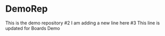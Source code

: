 # DemoRep
This is the demo repository 
#2 I am adding a new line here
#3 This line is updated for Boards Demo

